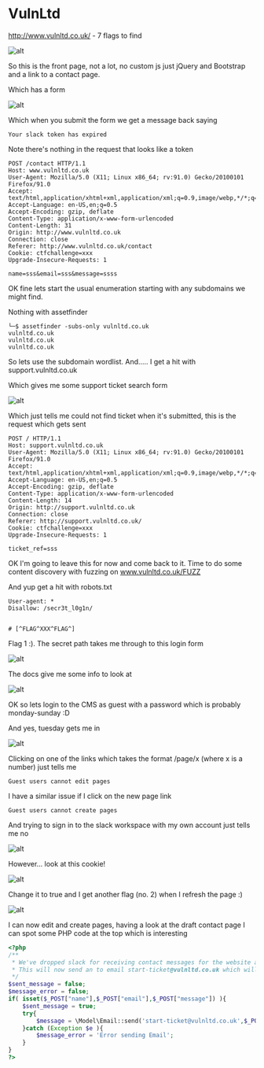 # VulnLtd

http://www.vulnltd.co.uk/ - 7 flags to find

![alt](./images/vulnltd-01.png)

So this is the front page, not a lot, no custom js just jQuery and Bootstrap and a link to a contact page.

Which has a form

![alt](./images/vulnltd-02.png)

Which when you submit the form we get a message back saying

```
Your slack token has expired
```

Note there's nothing in the request that looks like a token

```
POST /contact HTTP/1.1
Host: www.vulnltd.co.uk
User-Agent: Mozilla/5.0 (X11; Linux x86_64; rv:91.0) Gecko/20100101 Firefox/91.0
Accept: text/html,application/xhtml+xml,application/xml;q=0.9,image/webp,*/*;q=0.8
Accept-Language: en-US,en;q=0.5
Accept-Encoding: gzip, deflate
Content-Type: application/x-www-form-urlencoded
Content-Length: 31
Origin: http://www.vulnltd.co.uk
Connection: close
Referer: http://www.vulnltd.co.uk/contact
Cookie: ctfchallenge=xxx
Upgrade-Insecure-Requests: 1

name=sss&email=sss&message=ssss
```

OK fine lets start the usual enumeration starting with any subdomains we might find.

Nothing with assetfinder

```
└─$ assetfinder -subs-only vulnltd.co.uk
vulnltd.co.uk
vulnltd.co.uk
vulnltd.co.uk
```

So lets use the subdomain wordlist. And..... I get a hit with support.vulnltd.co.uk

Which gives me some support ticket search form

![alt](./images/vulnltd-03.png)

Which just tells me could not find ticket when it's submitted, this is the request which gets sent

```
POST / HTTP/1.1
Host: support.vulnltd.co.uk
User-Agent: Mozilla/5.0 (X11; Linux x86_64; rv:91.0) Gecko/20100101 Firefox/91.0
Accept: text/html,application/xhtml+xml,application/xml;q=0.9,image/webp,*/*;q=0.8
Accept-Language: en-US,en;q=0.5
Accept-Encoding: gzip, deflate
Content-Type: application/x-www-form-urlencoded
Content-Length: 14
Origin: http://support.vulnltd.co.uk
Connection: close
Referer: http://support.vulnltd.co.uk/
Cookie: ctfchallenge=xxx
Upgrade-Insecure-Requests: 1

ticket_ref=sss
```

OK I'm going to leave this for now and come back to it. Time to do some content discovery with fuzzing on www.vulnltd.co.uk/FUZZ

And yup get a hit with robots.txt

```
User-agent: *
Disallow: /secr3t_l0g1n/


# [^FLAG^XXX^FLAG^]
```

Flag 1 :). The secret path takes me through to this login form

![alt](./images/vulnltd-04.png)

The docs give me some info to look at

![alt](./images/vulnltd-05.png)

OK so lets login to the CMS as guest with a password which is probably monday-sunday :D

And yes, tuesday gets me in

![alt](./images/vulnltd-06.png)

Clicking on one of the links which takes the format /page/x (where x is a number) just tells me

```
Guest users cannot edit pages
```

I have a similar issue if I click on the new page link

```
Guest users cannot create pages
```

And trying to sign in to the slack workspace with my own account just tells me no

![alt](./images/vulnltd-07.png)

However... look at this cookie!

![alt](./images/vulnltd-08.png)

Change it to true and I get another flag (no. 2) when I refresh the page :)

![alt](./images/vulnltd-09.png)

I can now edit and create pages, having a look at the draft contact page I can spot some PHP code at the top which is interesting

```php
<?php
/**
 * We've dropped slack for receiving contact messages for the website and we're only going to use it for company communications only.
 * This will now send an to email start-ticket@vulnltd.co.uk which will create a support ticket which links in with our support desk app.
 */
$sent_message = false;
$message_error = false;
if( isset($_POST["name"],$_POST["email"],$_POST["message"]) ){
    $sent_message = true;
    try{
        $message = \Model\Email::send('start-ticket@vulnltd.co.uk',$_POST["email"], 'Support Message', 'Name: '.$_POST["name"].' Message: '.$_POST["message"]  );
    }catch (Exception $e ){
        $message_error = 'Error sending Email';
    }
}
?>
```
